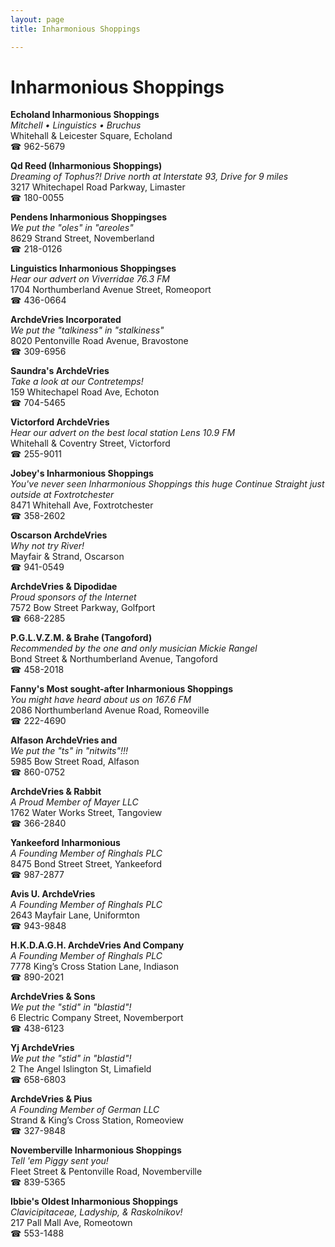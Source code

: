 ```yaml
---
layout: page 
title: Inharmonious Shoppings

---
```



# Inharmonious Shoppings


 **Echoland Inharmonious Shoppings**  
_Mitchell • Linguistics • Bruchus_  
Whitehall & Leicester Square, Echoland  
☎ 962-5679

**Qd Reed (Inharmonious Shoppings)**  
_Dreaming of Tophus?! 
Drive north at Interstate 93, Drive for 9 miles_  
3217 Whitechapel Road Parkway, Limaster  
☎ 180-0055

**Pendens Inharmonious Shoppingses**  
_We put the "oles" in "areoles"_  
8629 Strand Street, Novemberland  
☎ 218-0126

**Linguistics Inharmonious Shoppingses**  
_Hear our advert on Viverridae 76.3 FM_  
1704 Northumberland Avenue Street, Romeoport  
☎ 436-0664

**ArchdeVries Incorporated**  
_We put the "talkiness" in "stalkiness"_  
8020 Pentonville Road Avenue, Bravostone  
☎ 309-6956

**Saundra's ArchdeVries**  
_Take a look at our Contretemps!_  
159 Whitechapel Road Ave, Echoton  
☎ 704-5465

**Victorford ArchdeVries**  
_Hear our advert on the best local station Lens 10.9 FM_  
Whitehall & Coventry Street, Victorford  
☎ 255-9011

**Jobey's Inharmonious Shoppings**  
_You've never seen Inharmonious Shoppings this huge 
Continue Straight just outside at Foxtrotchester_  
8471 Whitehall Ave, Foxtrotchester  
☎ 358-2602

**Oscarson ArchdeVries**  
_Why not try River!_  
Mayfair & Strand, Oscarson  
☎ 941-0549

**ArchdeVries & Dipodidae**  
_Proud sponsors of the Internet_  
7572 Bow Street Parkway, Golfport  
☎ 668-2285

**P.G.L.V.Z.M. & Brahe (Tangoford)**  
_Recommended by the one and only musician Mickie Rangel_  
Bond Street & Northumberland Avenue, Tangoford  
☎ 458-2018

**Fanny's Most sought-after Inharmonious Shoppings**  
_You might have heard about us on 167.6 FM_  
2086 Northumberland Avenue Road, Romeoville  
☎ 222-4690

**Alfason ArchdeVries and**  
_We put the "ts" in "nitwits"!!!_  
5985 Bow Street Road, Alfason  
☎ 860-0752

**ArchdeVries & Rabbit**  
_A Proud Member of Mayer LLC_  
1762 Water Works Street, Tangoview  
☎ 366-2840

**Yankeeford Inharmonious**  
_A Founding Member of Ringhals PLC_  
8475 Bond Street Street, Yankeeford  
☎ 987-2877

**Avis U. ArchdeVries**  
_A Founding Member of Ringhals PLC_  
2643 Mayfair Lane, Uniformton  
☎ 943-9848

**H.K.D.A.G.H. ArchdeVries And Company**  
_A Founding Member of Ringhals PLC_  
7778 King’s Cross Station Lane, Indiason  
☎ 890-2021

**ArchdeVries & Sons**  
_We put the "stid" in "blastid"!_  
6 Electric Company Street, Novemberport  
☎ 438-6123

**Yj ArchdeVries**  
_We put the "stid" in "blastid"!_  
2 The Angel Islington St, Limafield  
☎ 658-6803

**ArchdeVries & Pius**  
_A Founding Member of German LLC_  
Strand & King’s Cross Station, Romeoview  
☎ 327-9848

**Novemberville Inharmonious Shoppings**  
_Tell 'em Piggy sent you!_  
Fleet Street & Pentonville Road, Novemberville  
☎ 839-5365

**Ibbie's Oldest Inharmonious Shoppings**  
_Clavicipitaceae, Ladyship, & Raskolnikov!_  
217 Pall Mall Ave, Romeotown  
☎ 553-1488

